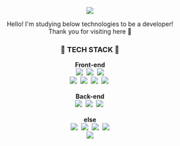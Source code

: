 <p align="center">
  <a href="https://hits.seeyoufarm.com"><img src="https://hits.seeyoufarm.com/api/count/incr/badge.svg?url=https%3A%2F%2Fgithub.com%2Fmaltepoo%2Fhit-counter&count_bg=%23000000&title_bg=%23000000&icon=github.svg&icon_color=%23E7E7E7&title=hits&edge_flat=false"/></a><br>
    <p align="center">
	    Hello! I'm studying below technologies to be a developer!<br/>
        Thank you for visiting here 👀
	</p>
</p>
<h3 align="center"> 🚀 <b>TECH STACK</b> 🚀 </h3>
<p align="center"> 
  <b>Front-end</b><br>
  <img src="https://img.shields.io/badge/-HTML5-E34F26?style=flat-square&logo=html5&logoColor=white"/></a>&nbsp 
  <img src="https://img.shields.io/badge/CSS3-1572B6?style=flat-square&logo=css3&logoColor=white"/></a>&nbsp 
  <img src="https://img.shields.io/badge/JavaScript-ffb13b?style=flat-square&logo=JavaScript&logoColor=white"/></a><br>
  <img src="https://img.shields.io/badge/-Vue.js-4FC08D?style=flat-square&logo=Vue.js&logoColor=white"/></a>&nbsp
  <img src="https://img.shields.io/badge/Bootstrap-7952B3?style=flat-square&logo=Bootstrap&logoColor=white"/></a>&nbsp
  <img src="https://img.shields.io/badge/-React-61DAFB?style=flat-square&logo=React&logoColor=white"/></a>&nbsp
  <img src="https://img.shields.io/badge/-MUI-007FFF?style=flat-square&logo=MUI&logoColor=white"/></a>&nbsp
  <br><br>
  <b>Back-end</b><br>
  <img src="https://img.shields.io/badge/Python-3766AB?style=flat-square&logo=Python&logoColor=white"/></a>&nbsp 
  <img src="https://img.shields.io/badge/Django-092E20?style=flat-square&logo=Django&logoColor=white"/></a>&nbsp 
  <img src="https://img.shields.io/badge/Spring-6DB33F?style=flat-square&logo=Spring&logoColor=white"/></a>&nbsp 
  <br><br>
  <b>else</b><br>
  <img src="https://img.shields.io/badge/Git-f05032?style=flat-square&logo=Git&logoColor=white"/></a>&nbsp 
  <img src="https://img.shields.io/badge/GitHub-181717?style=flat-square&logo=GitHub&logoColor=white"/></a>&nbsp 
  <img src="https://img.shields.io/badge/Figma-0ACF83?style=flat-square&logo=Figma&logoColor=white"/></a>&nbsp
  <a href="https://jpdebutdev.tistory.com/"><img src="https://img.shields.io/badge/Blog-blue?style=flat-square&logo=Blogger&logoColor=white&link=https://jpdebutdev.tistory.com/"/></a><br>
  <a href="mailto:jaengpin@gmail.com"><img src="https://img.shields.io/badge/jaengpin@gmail.com-FF336D?style=flat-square&logo=Gmail&logoColor=white&link=jaengpin@gmail.com"/></a>

<!-- <div align=center>
     <a href="https://jpdebutdev.tistory.com/"><img src="https://github.com/maltepoo/maltepoo/blob/main/chat.svg" /></a> -->

